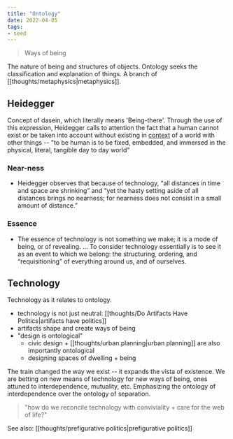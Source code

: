 ```yaml
---
title: "Ontology"
date: 2022-04-05
tags:
- seed
---
```


> Ways of being

The nature of being and structures of objects. Ontology seeks the classification and explanation of things. A branch of [[thoughts/metaphysics|metaphysics]].

## Heidegger
Concept of dasein, which literally means 'Being-there'. Through the use of this expression, Heidegger calls to attention the fact that a human cannot exist or be taken into account without existing in [context](thoughts/context.md) of a world with other things -- "to be human is to be fixed, embedded, and immersed in the physical, literal, tangible day to day world"

### Near-ness
- Heidegger observes that because of technology, “all distances in time and space are shrinking” and “yet the hasty setting aside of all distances brings no nearness; for nearness does not consist in a small amount of distance.”

### Essence
- The essence of technology is not something we make; it is a mode of being, or of revealing. ... To consider technology essentially is to see it as an event to which we belong: the structuring, ordering, and “requisitioning” of everything around us, and of ourselves.

## Technology
Technology as it relates to ontology.
-   technology is not just neutral: [[thoughts/Do Artifacts Have Politics|artifacts have politics]]
-   artifacts shape and create ways of being
-   "design is ontological"
	-   civic design + [[thoughts/urban planning|urban planning]] are also importantly ontological
	-   designing spaces of dwelling + being

The train changed the way we exist -- it expands the vista of existence. We are betting on new means of technology for new ways of being, ones attuned to interdependence, mutuality, etc. Emphasizing the ontology of interdependence over the ontology of separation.

> "how do we reconcile technology with conviviality + care for the web of life?"

See also: [[thoughts/prefigurative politics|prefigurative politics]]